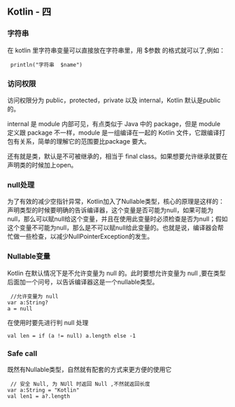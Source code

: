 ## Kotlin - 四   
### 字符串  
在 kotlin 里字符串变量可以直接放在字符串里，用 $参数 的格式就可以了,例如：  
  
	 println("字符串  $name")  
### 访问权限  
访问权限分为 public，protected，private 以及 internal，Kotlin 默认是public的。

internal 是 module 内部可见，有点类似于 Java 中的 package，但是 module 定义跟 package 不一样，module 是一组编译在一起的 Kotlin 文件，它跟编译打包有关系，简单的理解它的范围要比package 要大。

还有就是类，默认是不可被继承的，相当于 final class。如果想要允许继承就要在声明类的时候加上open。  
  
### null处理  
为了有效的减少空指针异常，Kotlin加入了Nullable类型，核心的原理是这样的：声明类型的时候要明确的告诉编译器，这个变量是否可能为null，如果可能为null，那么可以赋null给这个变量，并且在使用此变量时必须检查是否为null；假如这个变量不可能为null，那么是不可以赋null给此变量的。也就是说，编译器会帮忙做一些检查，以减少NullPointerException的发生。
  
### Nullable变量  
Kotlin 在默认情况下是不允许变量为 null 的。此时要想允许变量为 null ,要在类型后面加一个问号，以告诉编译器这是一个nullable类型。  
  
	 //允许变量为 null
    var a:String?
    a = null    
在使用时要先进行判 null 处理    
  
	val len = if (a != null) a.length else -1    
### Safe call
既然有Nullable类型，自然就有配套的方式来更方便的使用它  
  
	 // 安全 Null, 为 NUll 时返回 Null ,不然就返回长度
    var a:String = "Kotlin"
    val len1 = a?.length 

  

 

